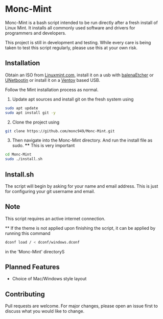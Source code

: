 # Monc-Mint

Monc-Mint is a bash script intended to be run directly after a fresh install of Linux Mint. It installs all commonly used software and drivers for programmers and developers.

This project is still in development and testing. While every care is being taken to test this script regularly, please use this at your own risk.

## Installation

Obtain an ISO from [Linuxmint.com](https://linuxmint.com/download.php), install it on a usb with [balenaEtcher](https://www.balena.io/etcher/) or [UNetbootin](https://unetbootin.github.io/) or install it on a [Ventoy](https://www.ventoy.net/en/doc_start.html) based USB.

Follow the Mint installation process as normal.

1. Update apt sources and install git on the fresh system using

```bash
sudo apt update
sudo apt install git -y
```

2. Clone the project using

```bash
git clone https://github.com/monc949/Monc-Mint.git
```

3. Then navigate into the Monc-Mint directory.
   And run the install file as sudo. **\*\*** This is very important

```bash
cd Monc-Mint
sudo ./install.sh
```

## Install.sh

The script will begin by asking for your name and email address. This is just for configuring your git username and email.

## Note

This script requires an active internet connection.

\*\* If the theme is not applied upon finishing the script, it can be applied by running this command 
```bash 
dconf load / < dconf/windows.dconf
````
in the 'Monc-Mint' directoryS

## Planned Features

- Choice of Mac/Windows style layout

## Contributing

Pull requests are welcome. For major changes, please open an issue first to discuss what you would like to change.
